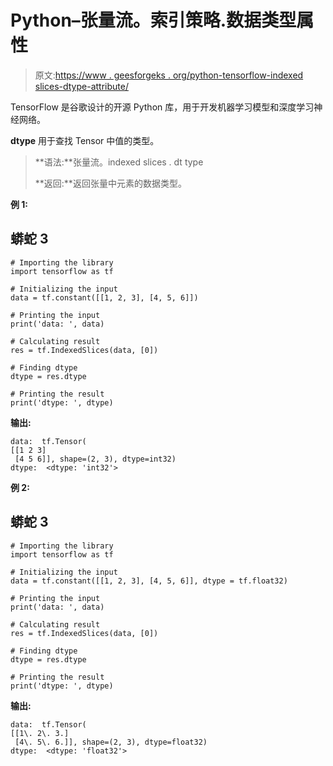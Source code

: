 # Python–张量流。索引策略.数据类型属性

> 原文:[https://www . geesforgeks . org/python-tensorflow-indexed slices-dtype-attribute/](https://www.geeksforgeeks.org/python-tensorflow-indexedslices-dtype-attribute/)

TensorFlow 是谷歌设计的开源 Python 库，用于开发机器学习模型和深度学习神经网络。

**dtype** 用于查找 Tensor 中值的类型。

> **语法:**张量流。indexed slices . dt type
> 
> **返回:**返回张量中元素的数据类型。

**例 1:**

## 蟒蛇 3

```
# Importing the library
import tensorflow as tf

# Initializing the input
data = tf.constant([[1, 2, 3], [4, 5, 6]])

# Printing the input
print('data: ', data)

# Calculating result
res = tf.IndexedSlices(data, [0])

# Finding dtype 
dtype = res.dtype

# Printing the result
print('dtype: ', dtype)
```

**输出:**

```
data:  tf.Tensor(
[[1 2 3]
 [4 5 6]], shape=(2, 3), dtype=int32)
dtype:  <dtype: 'int32'>

```

**例 2:**

## 蟒蛇 3

```
# Importing the library
import tensorflow as tf

# Initializing the input
data = tf.constant([[1, 2, 3], [4, 5, 6]], dtype = tf.float32)

# Printing the input
print('data: ', data)

# Calculating result
res = tf.IndexedSlices(data, [0])

# Finding dtype 
dtype = res.dtype

# Printing the result
print('dtype: ', dtype)
```

**输出:**

```
data:  tf.Tensor(
[[1\. 2\. 3.]
 [4\. 5\. 6.]], shape=(2, 3), dtype=float32)
dtype:  <dtype: 'float32'>

```